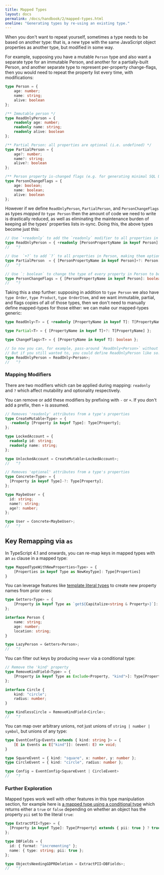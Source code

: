 ```yaml
---
title: Mapped Types
layout: docs
permalink: /docs/handbook/2/mapped-types.html
oneline: "Generating types by re-using an existing type."
---
```


When you don't want to repeat yourself, sometimes a type needs to be based on another type: that is, a new type with the same JavaScript object properties as another type, but modified in some way.

For example, supposing you have a mutable `Person` type and also want a separate type for an immutable Person, and another for a partially-built Person, and another separate type to represent per-property change-flags, then you would need to repeat the property list every time, with modifications:

```ts twoslash
type Person = {
    age: number;
    name: string;
    alive: boolean
};

/** Immutable person */
type ReadOnlyPerson = {
    readonly age: number;
    readonly name: string;
    readonly alive: boolean
};

/** Partial Person: all properties are optional (i.e. undefined) */
type PartialPerson = {
    age?: number;
    name?: string;
    alive?: boolean
};

/** Person property is-changed flags (e.g. for generating minimal SQL UPDATE statements)  */
type PersonChangeFlags = {
    age: boolean;
    name: boolean;
    alive: boolean
};
```

However if we define `ReadOnlyPerson`, `PartialPerson`, and `PersonChangeFlags` as types _mapped to_ `type Person` then the amount of code we need to write is drastically reduced, as well as eliminating the maintenance burden of keeping all the types' properties lists in-sync. Doing this, the above types become just this:

```ts twoslash
// Use `+readonly` to add the `readonly` modifier to all properties in Person:
type ReadOnlyPerson = { +readonly [PersonPropertyName in keyof Person]: Person[PersonPropertyName] };
//   ^?

// Use  `+?` to add `?` to all properties in Person, making them optional (i.e. maybe-undefined):
type PartialPerson  = { [PersonPropertyName in keyof Person]+?: Person[PersonPropertyName] };
//   ^?

// Use `: boolean` to change the type of every property in Person to boolean:
type PersonChangeFlags = { [PersonPropertyName in keyof Person]: boolean };
//   ^?
```

Taking this a step further: supposing in addition to `type Person` we also have `type Order`, `type Product`, `type OrderItem`, and we want immutable, partial, and flags copies of all of those types, then we don't need to manually define mapped-types for those either: we can make our mapped-types generic:

```ts twoslash
type ReadOnly<T> = { +readonly [PropertyName in keyof T]: T[PropertyName] };

type Partial<T> = { [PropertyName in keyof T]+?: T[PropertyName] };

type ChangeFlags<T> = { [PropertyName in keyof T]: boolean };

// So now you can, for example, pass-around `ReadOnly<Person>` without needing to define `type ReadOnlyPerson`.
// But if you still wanted to, you could define ReadOnlyPerson like so:
type ReadOnlyPerson = ReadOnly<Person>;
//   ^?
```

### Mapping Modifiers

There are two modifiers which can be applied during mapping: `readonly` and `?` which affect mutability and optionality respectively.

You can remove or add these modifiers by prefixing with `-` or `+`. If you don't add a prefix, then `+` is assumed.

```ts twoslash
// Removes 'readonly' attributes from a type's properties
type CreateMutable<Type> = {
  -readonly [Property in keyof Type]: Type[Property];
};

type LockedAccount = {
  readonly id: string;
  readonly name: string;
};

type UnlockedAccount = CreateMutable<LockedAccount>;
//   ^?
```

```ts twoslash
// Removes 'optional' attributes from a type's properties
type Concrete<Type> = {
  [Property in keyof Type]-?: Type[Property];
};

type MaybeUser = {
  id: string;
  name?: string;
  age?: number;
};

type User = Concrete<MaybeUser>;
//   ^?
```

## Key Remapping via `as`

In TypeScript 4.1 and onwards, you can re-map keys in mapped types with an `as` clause in a mapped type:

```ts
type MappedTypeWithNewProperties<Type> = {
    [Properties in keyof Type as NewKeyType]: Type[Properties]
}
```

You can leverage features like [template literal types](/docs/handbook/2/template-literal-types.html) to create new property names from prior ones:

```ts twoslash
type Getters<Type> = {
    [Property in keyof Type as `get${Capitalize<string & Property>}`]: () => Type[Property]
};

interface Person {
    name: string;
    age: number;
    location: string;
}

type LazyPerson = Getters<Person>;
//   ^?
```

You can filter out keys by producing `never` via a conditional type:

```ts twoslash
// Remove the 'kind' property
type RemoveKindField<Type> = {
    [Property in keyof Type as Exclude<Property, "kind">]: Type[Property]
};

interface Circle {
    kind: "circle";
    radius: number;
}

type KindlessCircle = RemoveKindField<Circle>;
//   ^?
```

You can map over arbitrary unions, not just unions of `string | number | symbol`, but unions of any type:

```ts twoslash
type EventConfig<Events extends { kind: string }> = {
    [E in Events as E["kind"]]: (event: E) => void;
}

type SquareEvent = { kind: "square", x: number, y: number };
type CircleEvent = { kind: "circle", radius: number };

type Config = EventConfig<SquareEvent | CircleEvent>
//   ^?
```

### Further Exploration

Mapped types work well with other features in this type manipulation section, for example here is [a mapped type using a conditional type](/docs/handbook/2/conditional-types.html) which returns either a `true` or `false` depending on whether an object has the property `pii` set to the literal `true`:

```ts twoslash
type ExtractPII<Type> = {
  [Property in keyof Type]: Type[Property] extends { pii: true } ? true : false;
};

type DBFields = {
  id: { format: "incrementing" };
  name: { type: string; pii: true };
};

type ObjectsNeedingGDPRDeletion = ExtractPII<DBFields>;
//   ^?
```
